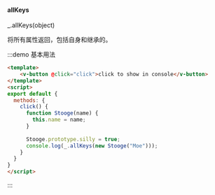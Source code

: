 #### allKeys

_.allKeys(object) 

将所有属性返回，包括自身和继承的。

:::demo 基本用法
```html
<template>
    <v-button @click="click">click to show in console</v-button>
</template>
<script>
export default {
  methods: {
    click() {
      function Stooge(name) {
        this.name = name;
      }
      
      Stooge.prototype.silly = true;
      console.log(_.allKeys(new Stooge("Moe")));
    }
  }
}
</script>
```
:::
